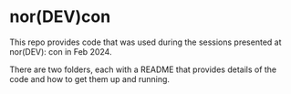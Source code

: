 # nor(DEV)con

This repo provides code that was used during the sessions presented at nor(DEV): con in Feb 2024.

There are two folders, each with a README that provides details of the code and how to get them up and running.
